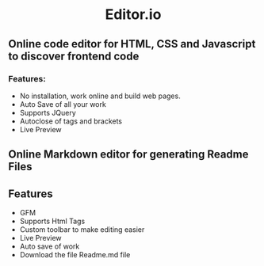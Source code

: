 <div align="center">

# Editor.io

</div>

## Online code editor for HTML, CSS and Javascript to discover frontend code

### Features:

- No installation, work online and build web pages.
- Auto Save of all your work
- Supports JQuery
- Autoclose of tags and brackets
- Live Preview

## Online Markdown editor for generating Readme Files

## Features

- GFM
- Supports Html Tags
- Custom toolbar to make editing easier
- Live Preview
- Auto save of work
- Download the file Readme.md file
